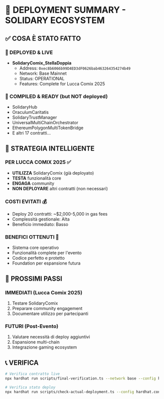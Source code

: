 # 🎯 DEPLOYMENT SUMMARY - SOLIDARY ECOSYSTEM

## ✅ COSA È STATO FATTO

### 🚀 DEPLOYED & LIVE
- **SolidaryComix_StellaDoppia**
  - Address: `0xec8b6066b99D4ED3dF0626bab463264354274b49`
  - Network: Base Mainnet
  - Status: OPERATIONAL
  - Features: Complete for Lucca Comix 2025

### 🔧 COMPILED & READY (but NOT deployed)
- SolidaryHub
- OraculumCaritatis
- SolidaryTrustManager
- UniversalMultiChainOrchestrator
- EthereumPolygonMultiTokenBridge
- E altri 17 contratti...

## 🎯 STRATEGIA INTELLIGENTE

### PER LUCCA COMIX 2025 ✅
- **UTILIZZA** SolidaryComix (già deployato)
- **TESTA** funzionalità core
- **ENGAGA** community
- **NON DEPLOYARE** altri contratti (non necessari)

### COSTI EVITATI 💰
- Deploy 20 contratti: ~$2,000-5,000 in gas fees
- Complessità gestionale: Alta
- Beneficio immediato: Basso

### BENEFICI OTTENUTI 🌟
- Sistema core operativo
- Funzionalità complete per l'evento
- Codice perfetto e protetto
- Foundation per espansione futura

## 🚀 PROSSIMI PASSI

### IMMEDIATI (Lucca Comix 2025)
1. Testare SolidaryComix
2. Preparare community engagement
3. Documentare utilizzo per partecipanti

### FUTURI (Post-Evento)
1. Valutare necessità di deploy aggiuntivi
2. Espansione multi-chain
3. Integrazione gaming ecosystem

## 📞 VERIFICA
```bash
# Verifica contratto live
npx hardhat run scripts/final-verification.ts --network base --config hardhat.config.cjs

# Verifica stato deploy
npx hardhat run scripts/check-actual-deployment.ts --config hardhat.config.cjs
